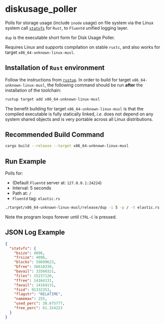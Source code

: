 # diskusage_poller

Polls for storage usage (include `inode` usage) on file system via the Linux
system call [`statvfs`](http://man7.org/linux/man-pages/man3/statvfs.3.html) for
`Rust`, to `Fluentd` unified logging layer.

`dup` is the executable short form for Disk Usage Poller.

Requires Linux and supports compilation on stable `rustc`, and also works for
target `x86_64-unknown-linux-musl`.

## Installation of `Rust` environment

Follow the instructions from [`rustup`](https://www.rustup.rs/). In order to
build for target `x86_64-unknown-linux-musl`, the following command should be
run **after** the installation of the toolchain:

```bash
rustup target add x86_64-unknown-linux-musl
```

The benefit building for target `x86_64-unknown-linux-musl` is that the compiled
executable is fully statically linked, _i.e_. does not depend on any system
shared objects and is very portable across all Linux distributions.

## Recommended Build Command

```bash
cargo build --release --target x86_64-unknown-linux-musl
```

## Run Example

Polls for:

* (Default `Fluentd` server at: `127.0.0.1:24224`)
* Interval: 5 seconds
* Path at: `/`
* `Fluentd` tag: `elastic.rs`

```bash
./target/x86_64-unknown-linux-musl/release/dup -i 5 -p / -t elastic.rs
```

Note the program loops forever until `CTRL-C` is pressed.

## JSON Log Example

```json
{
  "statvfs": {
    "bsize": 4096,
    "frsize": 4096,
    "blocks": 59699623,
    "bfree": 36610330,
    "bavail": 33560321,
    "files": 15237120,
    "ffree": 14164131,
    "favail": 14164131,
    "fsid": 91332353,
    "flagstr": "RELATIME",
    "namemax": 255,
    "used_perc": 38.675777,
    "free_perc": 61.324223
  }
}
```
